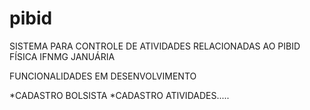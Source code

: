 # pibid

SISTEMA PARA CONTROLE DE ATIVIDADES RELACIONADAS AO PIBID FÍSICA IFNMG JANUÁRIA


FUNCIONALIDADES EM DESENVOLVIMENTO

*CADASTRO BOLSISTA
*CADASTRO ATIVIDADES.....






